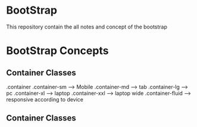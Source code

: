# BootStrap
This repository contain the all notes and concept of the bootstrap
<h1>BootStrap Concepts</h1>

<h2>Container Classes</h2>
.container 
.container-sm --> Mobile
.container-md --> tab
.container-lg --> pc
.container-xl --> laptop
.container-xxl --> laptop wide
.container-fluid --> responsive according to device

<h2>Container Classes</h2>
